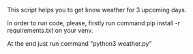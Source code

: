 This script helps you to get know weather for 3 upcoming days.

In order to run code, please, firstly run command pip install -r requirements.txt on your venv.

At the end just run command "python3 weather.py" 

